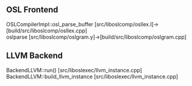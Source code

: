 ## OSL Frontend  

OSLCompilerImpl::osl_parse_buffer \[src/liboslcomp/osllex.l\]->\[build/src/liboslcomp/osllex.cpp\]  
oslparse \[src/liboslcomp/oslgram.y\]->\[build/src/liboslcomp/oslgram.cpp\]


## LLVM Backend
BackendLLVM::run() \[src/liboslexec/llvm_instance.cpp\]  
BackendLLVM::build_llvm_instance \[src/liboslexec/llvm_instance.cpp\]  